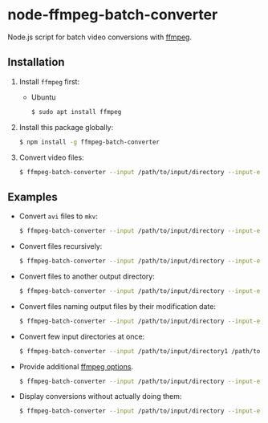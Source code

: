 # node-ffmpeg-batch-converter

Node.js script for batch video conversions with [ffmpeg](https://www.ffmpeg.org/).

## Installation

1. Install `ffmpeg` first:

    - Ubuntu
    
        ```bash
        $ sudo apt install ffmpeg
        ```

2. Install this package globally:

    ```bash
    $ npm install -g ffmpeg-batch-converter
    ```

3. Convert video files:

    ```bash
    $ ffmpeg-batch-converter --input /path/to/input/directory --input-extension avi --output-extension mkv
    ```

## Examples

- Convert `avi` files to `mkv`:

    ```bash
    $ ffmpeg-batch-converter --input /path/to/input/directory --input-extension avi --output-extension mkv
    ```
  
- Convert files recursively:

    ```bash
    $ ffmpeg-batch-converter --input /path/to/input/directory --input-extension avi --output-extension mkv --recursive
    ```
  
- Convert files to another output directory:

    ```bash
    $ ffmpeg-batch-converter --input /path/to/input/directory --input-extension avi --output-extension mkv --output /path/to/output/directory
    ```
  
- Convert files naming output files by their modification date:

    ```bash
    $ ffmpeg-batch-converter --input /path/to/input/directory --input-extension avi --output-extension mkv --output-naming date
    ```
  
- Convert few input directories at once:

    ```bash
    $ ffmpeg-batch-converter --input /path/to/input/directory1 /path/to/input/directory2 --input-extension avi --output-extension mkv
    ```
  
- Provide additional [ffmpeg options](https://www.ffmpeg.org/ffmpeg.html).

    ```bash
    $ ffmpeg-batch-converter --input /path/to/input/directory --input-extension avi --output-extension mkv --ffmpeg-args="-r 25 -b:v 6000k -b:a 192k"
    ```

- Display conversions without actually doing them:

    ```bash
    $ ffmpeg-batch-converter --input /path/to/input/directory --input-extension avi --output-extension mkv --dry
    ```
